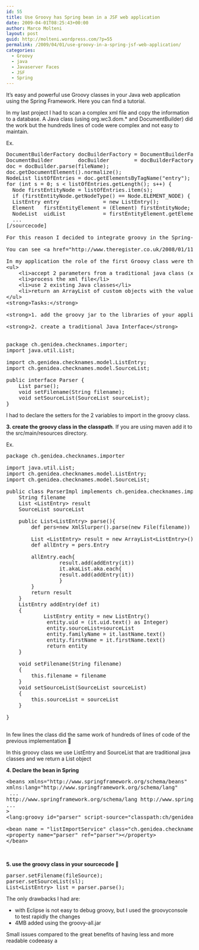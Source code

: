 ```yaml
---
id: 55
title: Use Groovy has Spring bean in a JSF web application
date: 2009-04-01T08:25:43+00:00
author: Marco Molteni
layout: post
guid: http://molteni.wordpress.com/?p=55
permalink: /2009/04/01/use-groovy-in-a-spring-jsf-web-application/
categories:
  - Groovy
  - java
  - Javaserver Faces
  - JSF
  - Spring
---
```

It&#8217;s easy and powerful use Groovy classes in your Java web application using the Spring Framework. Here you can find a tutorial.

In my last project I had to scan a complex xml file and copy the information to a database. A Java class (using org.wc3.dom.* and DocumentBuilder) did the work but the hundreds lines of code were complex and not easy to maintain.

Ex.

<pre class="brush: java; title: ; notranslate" title="">DocumentBuilderFactory docBuilderFactory = DocumentBuilderFactory.newInstance();
DocumentBuilder        docBuilder        = docBuilderFactory.newDocumentBuilder();
doc = docBuilder.parse(fileName);
doc.getDocumentElement().normalize();
NodeList listOfEntries = doc.getElementsByTagName("entry");
for (int s = 0; s &lt; listOfEntries.getLength(); s++) {
  Node firstEntityNode = listOfEntries.item(s);
  if (firstEntityNode.getNodeType() == Node.ELEMENT_NODE) {
  ListEntry entry              = new ListEntry();
  Element   firstEntityElement = (Element) firstEntityNode;
  NodeList  uidList            = firstEntityElement.getElementsByTagName("uid");
  ...
&#91;/sourcecode&#93;

For this reason I decided to integrate groovy in the Spring-JSF application, Groovy has the XMLSlurper class that allows to easily access an XML file like if it is a collection of classes.

You can see &lt;a href="http://www.theregister.co.uk/2008/01/11/groovy_xml_part_two/" target="_blank"&gt;here&lt;/a&gt; a tutorial for SMLSlurper.

In my application the role of the first Groovy class were the following:
&lt;ul&gt;
	&lt;li&gt;accept 2 parameters from a traditional java class (xml file address and an integer parameter)&lt;/li&gt;
	&lt;li&gt;process the xml file&lt;/li&gt;
	&lt;li&gt;use 2 existing Java classes&lt;/li&gt;
	&lt;li&gt;return an ArrayList of custom objects with the values found in the list&lt;/li&gt;
&lt;/ul&gt;
&lt;strong&gt;Tasks:&lt;/strong&gt;

&lt;strong&gt;1. add the groovy jar to the libraries of your application&lt;/strong&gt;

&lt;strong&gt;2. create a traditional Java Interface&lt;/strong&gt;


package ch.genidea.checknames.importer;
import java.util.List;

import ch.genidea.checknames.model.ListEntry;
import ch.genidea.checknames.model.SourceList;

public interface Parser {
    List parse();
    void setFilename(String filename);
    void setSourceList(SourceList sourceList);
}
</pre>

I had to declare the setters for the 2 variables to import in the groovy class.

**3. create the groovy class in the classpath**. If you are using maven add it to the src/main/resources directory.

Ex.

<pre class="brush: java; title: ; notranslate" title="">package ch.genidea.checknames.importer

import java.util.List;
import ch.genidea.checknames.model.ListEntry;
import ch.genidea.checknames.model.SourceList;

public class ParserImpl implements ch.genidea.checknames.importer.Parser{
    String filename
    List &lt;ListEntry&gt; result
    SourceList sourceList

    public List&lt;ListEntry&gt; parse(){
        def pers=new XmlSlurper().parse(new File(filename))

        List &lt;ListEntry&gt; result = new ArrayList&lt;ListEntry&gt;()
        def allEntry = pers.Entry

        allEntry.each{
                 result.add(addEntry(it))
                 it.akaList.aka.each{
                 result.add(addEntry(it))
                 }
        }
        return result
    }
    ListEntry addEntry(def it)
    {
            ListEntry entity = new ListEntry()
             entity.uid = (it.uid.text() as Integer)
             entity.sourceList=sourceList
             entity.familyName = it.lastName.text()
             entity.firstName = it.firstName.text()
             return entity
    }

    void setFilename(String filename)
    {
        this.filename = filename
    }
    void setSourceList(SourceList sourceList)
    {
        this.sourceList = sourceList
    }

}

</pre>

In few lines the class did the same work of hundreds of lines of code of the previous implementation 🙂

In this groovy class we use ListEntry and SourceList that are traditional java classes and we return a List<ListEntry> object

**4. Declare the bean in Spring**

<pre class="brush: xml; title: ; notranslate" title="">&lt;beans xmlns="http://www.springframework.org/schema/beans"
xmlns:lang="http://www.springframework.org/schema/lang"
 ...
http://www.springframework.org/schema/lang http://www.springframework.org/schema/lang/spring-lang-2.5.xsd"
...
&gt;
&lt;lang:groovy id="parser" script-source="classpath:ch/genidea/checknames/importer/ParserImpl.groovy" /&gt;

&lt;bean name = "listImportService" class="ch.genidea.checknames.lists.service.ListImportServiceImpl"&gt;
&lt;property name="parser" ref="parser"&gt;&lt;/property&gt;
&lt;/bean&gt;

 </pre>

**5. use the groovy class in your sourcecode 🙂**

<pre class="brush: java; title: ; notranslate" title="">parser.setFilename(fileSource);
parser.setSourceList(sl);
List&lt;ListEntry&gt; list = parser.parse();
</pre>

The only drawbacks I had are:

  * with Eclipse is not easy to debug groovy, but I used the groovyconsole to test rapidly the changes
  * 4MB added using the groovy-all.jar

Small issues compared to the great benefits of having less and more readable codeeasy a